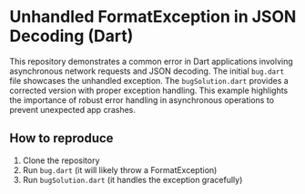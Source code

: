 # Unhandled FormatException in JSON Decoding (Dart)

This repository demonstrates a common error in Dart applications involving asynchronous network requests and JSON decoding.  The initial `bug.dart` file showcases the unhandled exception. The `bugSolution.dart` provides a corrected version with proper exception handling.  This example highlights the importance of robust error handling in asynchronous operations to prevent unexpected app crashes.

## How to reproduce
1. Clone the repository
2. Run `bug.dart` (it will likely throw a FormatException)
3. Run `bugSolution.dart` (it handles the exception gracefully)